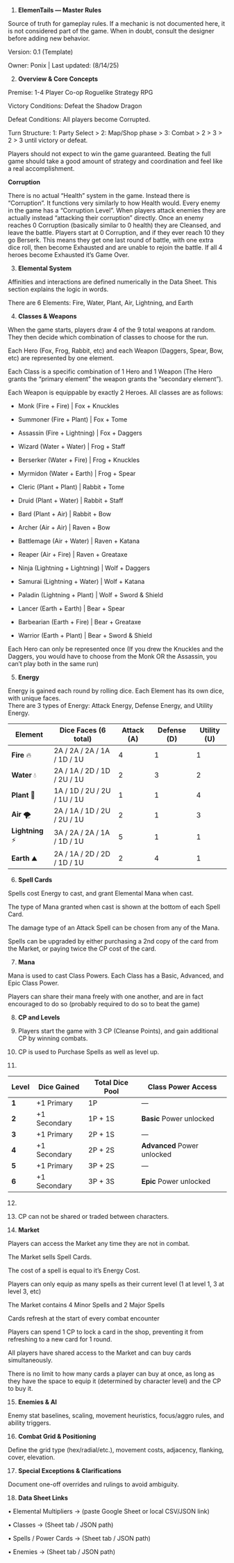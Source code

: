 1. **ElemenTails — Master Rules**

Source of truth for gameplay rules. If a mechanic is not documented here, it is not considered part of the game. When in doubt, consult the designer before adding new behavior.

Version: 0.1 (Template)

Owner: Ponix | Last updated: (8/14/25)

2. **Overview & Core Concepts**

Premise: 1-4 Player Co-op Roguelike Strategy RPG

Victory Conditions: Defeat the Shadow Dragon

Defeat Conditions: All players become Corrupted.

Turn Structure: 1: Party Select \> 2: Map/Shop phase \> 3: Combat \> 2 \> 3 \> 2 \> 3 until victory or defeat.

Players should not expect to win the game guaranteed. Beating the full game should take a good amount of strategy and coordination and feel like a real accomplishment.

**Corruption**

There is no actual “Health” system in the game. Instead there is “Corruption”. It functions very similarly to how Health would. Every enemy in the game has a “Corruption Level”. When players attack enemies they are actually instead “attacking their corruption” directly. Once an enemy reaches 0 Corruption (basically similar to 0 health) they are Cleansed, and leave the battle. Players start at 0 Corruption, and if they ever reach 10 they go Berserk. This means they get one last round of battle, with one extra dice roll, then become Exhausted and are unable to rejoin the battle. If all 4 heroes become Exhausted it’s Game Over.

3. **Elemental System**

Affinities and interactions are defined numerically in the Data Sheet. This section explains the logic in words.

There are 6 Elements: Fire, Water, Plant, Air, Lightning, and Earth

4. **Classes & Weapons**

When the game starts, players draw 4 of the 9 total weapons at random. They then decide which combination of classes to choose for the run.

Each Hero (Fox, Frog, Rabbit, etc) and each Weapon (Daggers, Spear, Bow, etc) are represented by one element. 

Each Class is a specific combination of 1 Hero and 1 Weapon (The Hero grants the “primary element” the weapon grants the “secondary element”). 

Each Weapon is equippable by exactly 2 Heroes. All classes are as follows:

* Monk (Fire \+ Fire) | Fox \+ Knuckles

* Summoner (Fire \+ Plant) | Fox \+ Tome

* Assassin (Fire \+ Lightning) | Fox \+ Daggers

* Wizard (Water \+ Water) | Frog \+ Staff

* Berserker (Water \+ Fire) | Frog \+ Knuckles

* Myrmidon (Water \+ Earth) | Frog \+ Spear

* Cleric (Plant \+ Plant) | Rabbit \+ Tome

* Druid (Plant \+ Water) | Rabbit \+ Staff

* Bard (Plant \+ Air) | Rabbit \+ Bow

* Archer (Air \+ Air) | Raven \+ Bow

* Battlemage (Air \+ Water) | Raven \+ Katana

* Reaper (Air \+ Fire) | Raven \+ Greataxe

* Ninja (Lightning \+ Lightning) | Wolf \+ Daggers

* Samurai (Lightning \+ Water) | Wolf \+ Katana

* Paladin (Lightning \+ Plant) | Wolf \+ Sword & Shield

* Lancer (Earth \+ Earth) | Bear \+ Spear

* Barbearian (Earth \+ Fire) | Bear \+ Greataxe

* Warrior (Earth \+ Plant) | Bear \+ Sword & Shield

Each Hero can only be represented once (If you drew the Knuckles and the Daggers, you would have to choose from the Monk OR the Assassin, you can’t play both in the same run)

5. **Energy**

Energy is gained each round by rolling dice. Each Element has its own dice, with unique faces.  
There are 3 types of Energy: Attack Energy, Defense Energy, and Utility Energy.

| Element | Dice Faces (6 total) | Attack (A) | Defense (D) | Utility (U) |
| ----- | ----- | ----- | ----- | ----- |
| **Fire** 🔥 | 2A / 2A / 2A / 1A / 1D / 1U | 4 | 1 | 1 |
| **Water** 💧 | 2A / 1A / 2D / 1D / 2U / 1U | 2 | 3 | 2 |
| **Plant** 🌿 | 1A / 1D / 2U / 2U / 1U / 1U | 1 | 1 | 4 |
| **Air** 🌪 | 2A / 1A / 1D / 2U / 2U / 1U | 2 | 1 | 3 |
| **Lightning** ⚡ | 3A / 2A / 2A / 1A / 1D / 1U | 5 | 1 | 1 |
| **Earth** ⛰ | 2A / 1A / 2D / 2D / 1D / 1U | 2 | 4 | 1 |

6. **Spell Cards**

Spells cost Energy to cast, and grant Elemental Mana when cast.

The type of Mana granted when cast is shown at the bottom of each Spell Card.

The damage type of an Attack Spell can be chosen from any of the Mana.

Spells can be upgraded by either purchasing a 2nd copy of the card from the Market, or paying twice the CP cost of the card.

7. **Mana**

Mana is used to cast Class Powers. Each Class has a Basic, Advanced, and Epic Class Power.

Players can share their mana freely with one another, and are in fact encouraged to do so (probably required to do so to beat the game)

8. **CP and Levels**

9. Players start the game with 3 CP (Cleanse Points), and gain additional CP by winning combats.

10. CP is used to Purchase Spells as well as level up.

11. 

| Level | Dice Gained | Total Dice Pool | Class Power Access |
| ----- | ----- | ----- | ----- |
| **1** | \+1 Primary | 1P | — |
| **2** | \+1 Secondary | 1P \+ 1S | **Basic** Power unlocked |
| **3** | \+1 Primary | 2P \+ 1S | — |
| **4** | \+1 Secondary | 2P \+ 2S | **Advanced** Power unlocked |
| **5** | \+1 Primary | 3P \+ 2S | — |
| **6** | \+1 Secondary | 3P \+ 3S | **Epic** Power unlocked |

12. 

13. CP can not be shared or traded between characters.

14. **Market**

Players can access the Market any time they are not in combat.

The Market sells Spell Cards.

The cost of a spell is equal to it’s Energy Cost.

Players can only equip as many spells as their current level (1 at level 1, 3 at level 3, etc)

The Market contains 4 Minor Spells and 2 Major Spells

Cards refresh at the start of every combat encounter

Players can spend 1 CP to lock a card in the shop, preventing it from refreshing to a new card for 1 round.

All players have shared access to the Market and can buy cards simultaneously.

There is no limit to how many cards a player can buy at once, as long as they have the space to equip it (determined by character level) and the CP to buy it.

15. **Enemies & AI**

Enemy stat baselines, scaling, movement heuristics, focus/aggro rules, and ability triggers.

16. **Combat Grid & Positioning**

Define the grid type (hex/radial/etc.), movement costs, adjacency, flanking, cover, elevation.

17. **Special Exceptions & Clarifications**

Document one-off overrides and rulings to avoid ambiguity.

18. **Data Sheet Links**

• Elemental Multipliers → (paste Google Sheet or local CSV/JSON link)

• Classes → (Sheet tab / JSON path)

• Spells / Power Cards → (Sheet tab / JSON path)

• Enemies → (Sheet tab / JSON path)

